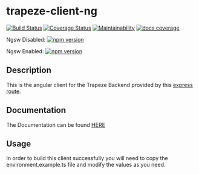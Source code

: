 # trapeze-client-ng
[![Build Status](https://travis-ci.com/donmahallem/TrapezeClientNg.svg?branch=master)](https://travis-ci.com/donmahallem/TrapezeClientNg) [![Coverage Status](https://coveralls.io/repos/github/donmahallem/TrapezeClientNg/badge.svg?branch=master)](https://coveralls.io/github/donmahallem/TrapezeClientNg?branch=master) [![Maintainability](https://api.codeclimate.com/v1/badges/45127be0c9c299be1d62/maintainability)](https://codeclimate.com/github/donmahallem/TrapezeClientNg/maintainability) [![docs coverage](https://donmahallem.github.io/TrapezeClientNg/images/coverage-badge-documentation.svg)](https://donmahallem.github.io/TrapezeClientNg/)

Ngsw Disabled: [![npm version](https://badge.fury.io/js/%40donmahallem%2Ftrapeze-client-ng.svg)](https://badge.fury.io/js/%40donmahallem%2Ftrapeze-client-ng)

Ngsw Enabled: [![npm version](https://badge.fury.io/js/%40donmahallem%2Ftrapeze-client-ng-pwa.svg)](https://badge.fury.io/js/%40donmahallem%2Ftrapeze-client-ng-pwa) 

## Description
This is the angular client for the Trapeze Backend provided by this [express route](https://github.com/donmahallem/TrapezeApiExpressRoute).


## Documentation
The Documentation can be found [HERE](https://donmahallem.github.io/TrapezeClientNg/)

## Usage
In order to build this client successfully you will need to copy the environment.example.ts file and modify the values as you need.